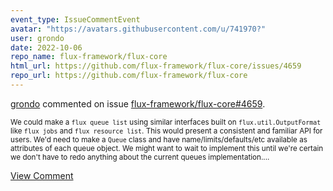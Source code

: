 ```yaml
---
event_type: IssueCommentEvent
avatar: "https://avatars.githubusercontent.com/u/741970?"
user: grondo
date: 2022-10-06
repo_name: flux-framework/flux-core
html_url: https://github.com/flux-framework/flux-core/issues/4659
repo_url: https://github.com/flux-framework/flux-core
---
```


<a href='https://github.com/grondo' target='_blank'>grondo</a> commented on issue <a href='https://github.com/flux-framework/flux-core/issues/4659' target='_blank'>flux-framework/flux-core#4659</a>.

<small>We could make a `flux queue list` using similar interfaces built on `flux.util.OutputFormat` like `flux jobs` and `flux resource list`. This would present a consistent and familiar API for users. We'd need to make a `Queue` class and have name/limits/defaults/etc available as attributes of each queue object. We might want to wait to implement this until we're certain we don't have to redo anything about the current queues implementation....</small>

<a href='https://github.com/flux-framework/flux-core/issues/4659' target='_blank'>View Comment</a>